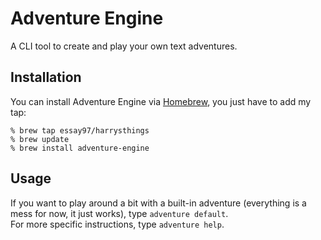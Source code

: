 # Adventure Engine
A CLI tool to create and play your own text adventures.

## Installation
You can install Adventure Engine via [Homebrew](https://brew.sh/), you just have to add my tap:
```
% brew tap essay97/harrysthings
% brew update
% brew install adventure-engine
```
## Usage
If you want to play around a bit with a built-in adventure (everything is a mess for now, it just works), type `adventure default`.  
For more specific instructions, type `adventure help`.
